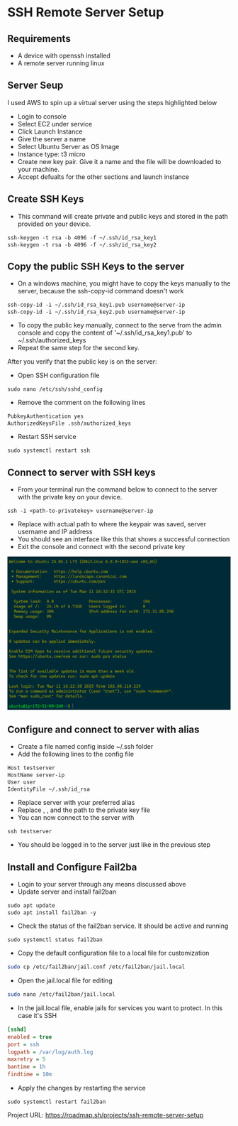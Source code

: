 # SSH Remote Server Setup

## Requirements

- A device with openssh installed
- A remote server running linux

## Server Seup

I used AWS to spin up a virtual server using the steps highlighted below

- Login to console
- Select EC2 under service
- Click Launch Instance
- Give the server a name
- Select Ubuntu Server as OS Image
- Instance type: t3 micro
- Create new key pair. Give it a name and the file will be downloaded to your machine.
- Accept defualts for the other sections and launch instance

## Create SSH Keys

- This command will create private and public keys and stored in the path provided on your device.
```console
ssh-keygen -t rsa -b 4096 -f ~/.ssh/id_rsa_key1
ssh-keygen -t rsa -b 4096 -f ~/.ssh/id_rsa_key2
```

## Copy the public SSH Keys to the server

- On a windows machine, you might have to copy the keys manually to the server, because the ssh-copy-id command doesn't work
```console
ssh-copy-id -i ~/.ssh/id_rsa_key1.pub username@server-ip
ssh-copy-id -i ~/.ssh/id_rsa_key2.pub username@server-ip
```
- To copy the public key manually, connect to the serve from the admin console and copy the content of '~/.ssh/id_rsa_key1.pub' to ~/.ssh/authorized_keys
- Repeat the same step for the second key.

After you verify that the public key is on the server:
- Open SSH configuration file
```console
sudo nano /etc/ssh/sshd_config
```
- Remove the comment on the following lines
```console
PubkeyAuthentication yes
AuthorizedKeysFile .ssh/authorized_keys
```

- Restart SSH service
```console
sudo systemctl restart ssh 
```

## Connect to server with SSH keys

- From your terminal run the command below to connect to the server with the private key on your device.
```console
ssh -i <path-to-privatekey> username@server-ip
```
- Replace <path-to-keypair> with actual path to where the keypair was saved, server username and IP address
- You should see an interface like this that shows a successful connection
- Exit the console and connect with the second private key

![Server Image](server-landing.png)


## Configure and connect to server with alias

- Create a file named config inside ~/.ssh folder
- Add the following lines to the config file

```console
Host testserver
HostName server-ip
User user
IdentityFile ~/.ssh/id_rsa
```
- Replace server with your preferred alias
- Replace <server-ip>, <user>, and the path to the private key file
- You can now connect to the server with
```console
ssh testserver
```
- You should be logged in to the server just like in the previous step

## Install and Configure Fail2ba

- Login to your server through any means discussed above
- Update server and install fail2ban
```console
sudo apt update
sudo apt install fail2ban -y
```
- Check the status of the fail2ban service. It should be active and running
```console
sudo systemctl status fail2ban
```

- Copy the default configuration file to a local file for customization
```bash
sudo cp /etc/fail2ban/jail.conf /etc/fail2ban/jail.local
```
- Open the jail.local file for editing
```bash
sudo nano /etc/fail2ban/jail.local
```
- In the jail.local file, enable jails for services you want to protect. In this case it's SSH
```ini
[sshd]
enabled = true
port = ssh
logpath = /var/log/auth.log
maxretry = 5
bantime = 1h
findtime = 10m
```
- Apply the changes by restarting the service
```console
sudo systemctl restart fail2ban
```



Project URL: https://roadmap.sh/projects/ssh-remote-server-setup